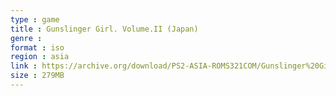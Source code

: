 ```yaml
---
type : game
title : Gunslinger Girl. Volume.II (Japan)
genre : 
format : iso
region : asia
link : https://archive.org/download/PS2-ASIA-ROMS321COM/Gunslinger%20Girl.%20Volume.II%20%28Japan%29.7z
size : 279MB
---
```

